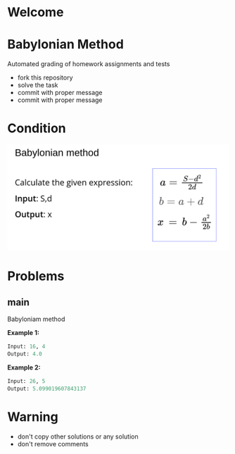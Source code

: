 # Welcome
# Babylonian Method

Automated grading of homework assignments and tests
- fork this repository
- solve the task
- commit with proper message
- commit with proper message

# Condition
![resutl image](babylonian_.png)  

# Problems
## main

  Babyloniam method

**Example 1:**

```Python
Input: 16, 4
Output: 4.0

```

**Example 2:**

```Python
Input: 26, 5
Output: 5.099019607843137

```

# Warning
- don't copy other solutions or any solution
- don't remove comments
